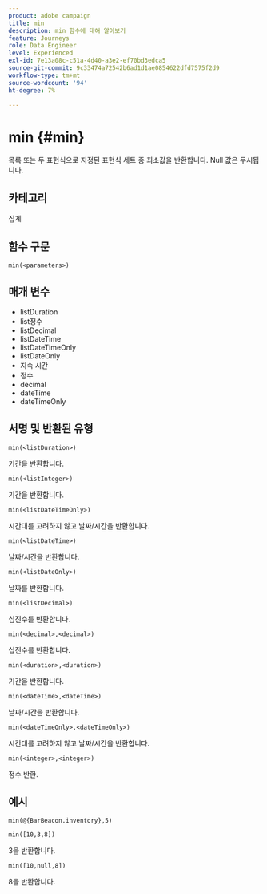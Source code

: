 ```yaml
---
product: adobe campaign
title: min
description: min 함수에 대해 알아보기
feature: Journeys
role: Data Engineer
level: Experienced
exl-id: 7e13a08c-c51a-4d40-a3e2-ef70bd3edca5
source-git-commit: 9c33474a72542b6ad1d1ae0854622dfd7575f2d9
workflow-type: tm+mt
source-wordcount: '94'
ht-degree: 7%

---
```


# min {#min}

목록 또는 두 표현식으로 지정된 표현식 세트 중 최소값을 반환합니다. Null 값은 무시됩니다.

## 카테고리

집계

## 함수 구문

`min(<parameters>)`

## 매개 변수

* listDuration
* list정수
* listDecimal
* listDateTime
* listDateTimeOnly
* listDateOnly
* 지속 시간
* 정수
* decimal
* dateTime
* dateTimeOnly

## 서명 및 반환된 유형

`min(<listDuration>)`

기간을 반환합니다.

`min(<listInteger>)`

기간을 반환합니다.

`min(<listDateTimeOnly>)`

시간대를 고려하지 않고 날짜/시간을 반환합니다.

`min(<listDateTime>)`

날짜/시간을 반환합니다.

`min(<listDateOnly>)`

날짜를 반환합니다.

`min(<listDecimal>)`

십진수를 반환합니다.

`min(<decimal>,<decimal>)`

십진수를 반환합니다.

`min(<duration>,<duration>)`

기간을 반환합니다.

`min(<dateTime>,<dateTime>)`

날짜/시간을 반환합니다.

`min(<dateTimeOnly>,<dateTimeOnly>)`

시간대를 고려하지 않고 날짜/시간을 반환합니다.

`min(<integer>,<integer>)`

정수 반환.

## 예시

`min(@{BarBeacon.inventory},5)`

`min([10,3,8])`

3을 반환합니다.

`min([10,null,8])`

8을 반환합니다.
